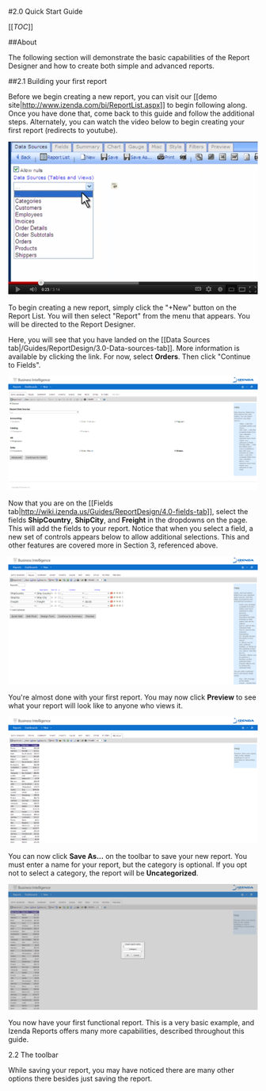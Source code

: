 #2.0 Quick Start Guide

[[_TOC_]]

##About

The following section will demonstrate the basic capabilities of the Report Designer and how to create both simple and advanced reports. 

##2.1 Building your first report

Before we begin creating a new report, you can visit our [[demo site|http://www.izenda.com/bi/ReportList.aspx]] to begin following along. Once you have done that, come back to this guide and follow the additional steps. Alternately, you can watch the video below to begin creating your first report (redirects to youtube).

[![](/Guides/ReportDesign/2-dot-0-Quick-Start/simple_report_creation.png)](https://www.youtube.com/watch?v=N3uY9hi2UNQ&feature=youtu.be)

To begin creating a new report, simply click the "+New" button on the Report List. You will then select "Report" from the menu that appears. You will be directed to the Report Designer.

Here, you will see that you have landed on the [[Data Sources tab|/Guides/ReportDesign/3.0-Data-sources-tab]]. More information is available by clicking the link. For now, select **Orders**. Then click "Continue to Fields".

![](/Guides/ReportDesign/2-dot-0-Quick-Start/simple_report_data_sources.png)

Now that you are on the [[Fields tab|http://wiki.izenda.us/Guides/ReportDesign/4.0-fields-tab]], select the fields **ShipCountry**, **ShipCity**, and **Freight** in the dropdowns on the page. This will add the fields to your report. Notice that when you select a field, a new set of controls appears below to allow additional selections. This and other features are covered more in Section 3, referenced above.

![](/Guides/ReportDesign/2-dot-0-Quick-Start/simple_report_fields.png)

You're almost done with your first report. You may now click **Preview** to see what your report will look like to anyone who views it. 

![](/Guides/ReportDesign/2-dot-0-Quick-Start/simple_report_preview.png)

You can now click **Save As...** on the toolbar to save your new report. You must enter a name for your report, but the category is optional. If you opt not to select a category, the report will be **Uncategorized**.

![](/Guides/ReportDesign/2-dot-0-Quick-Start/simple_report_save_as.png)

You now have your first functional report. This is a very basic example, and Izenda Reports offers many more capabilities, described throughout this guide.

2.2 The toolbar

While saving your report, you may have noticed there are many other options there besides just saving the report. 
